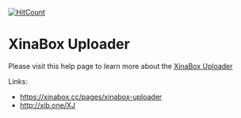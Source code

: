 [![HitCount](http://hits.dwyl.com/xinabox/XinaBoxUploader.svg)](http://hits.dwyl.com/xinabox/XinaBoxUploader)

# XinaBox Uploader

Please visit this help page to learn more about the [XinaBox Uploader](https://xinabox.cc/pages/xinabox-uploader)

Links:
* https://xinabox.cc/pages/xinabox-uploader
* http://xib.one/XJ

